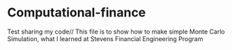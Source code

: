 # Computational-finance
Test sharing my code//
This file is to show how to make simple Monte Carlo Simulation, what I learned at Stevens Financial Engineering Program
